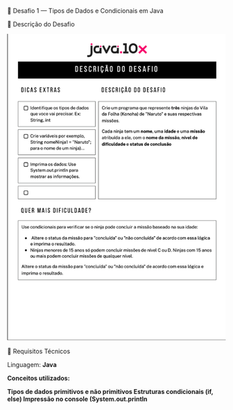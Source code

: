 🥷 Desafio 1 — Tipos de Dados e Condicionais em Java

📘 Descrição do Desafio

![Desafio Screenshot](Screenshot.png)

🧩 Requisitos Técnicos

Linguagem: <Strong>Java<Strong/>

Conceitos utilizados:

Tipos de dados primitivos e não primitivos
Estruturas condicionais (if, else)
Impressão no console (System.out.println

